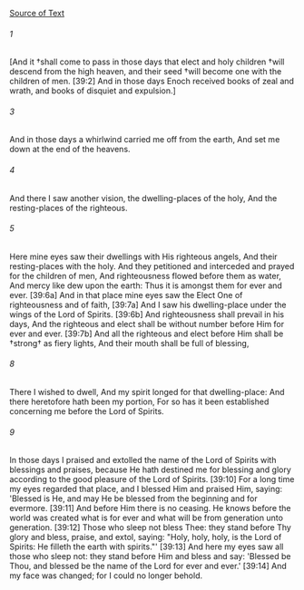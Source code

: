 [Source of Text](https://github.com/scrollmapper/bible_databases_deuterocanonical)

###### 1
[And it †shall come to pass in those days that elect and holy children †will descend from the high heaven, and their seed †will become one with the children of men. [39:2] And in those days Enoch received books of zeal and wrath, and books of disquiet and expulsion.]

###### 3
And in those days a whirlwind carried me off from the earth, And set me down at the end of the heavens.

###### 4
And there I saw another vision, the dwelling-places of the holy, And the resting-places of the righteous.

###### 5
Here mine eyes saw their dwellings with His righteous angels, And their resting-places with the holy.
And they petitioned and interceded and prayed for the children of men, And righteousness flowed before them as water,
And mercy like dew upon the earth: Thus it is amongst them for ever and ever.
[39:6a] And in that place mine eyes saw the Elect One of righteousness and of faith, [39:7a] And I saw his dwelling-place under the wings of the Lord of Spirits. [39:6b] And righteousness shall prevail in his days, And the righteous and elect shall be without number before Him for ever and ever. [39:7b] And all the righteous and elect before Him shall be †strong† as fiery lights, And their mouth shall be full of blessing,

###### 8
There I wished to dwell, And my spirit longed for that dwelling-place:
And there heretofore hath been my portion, For so has it been established concerning me before the Lord of Spirits.

###### 9
In those days I praised and extolled the name of the Lord of Spirits with blessings and praises, because He hath destined me for blessing and glory according to the good pleasure of the Lord of Spirits. [39:10] For a long time my eyes regarded that place, and I blessed Him and praised Him, saying: 'Blessed is He, and may He be blessed from the beginning and for evermore. [39:11] And before Him there is no ceasing. He knows before the world was created what is for ever and what will be from generation unto generation. [39:12] Those who sleep not bless Thee: they stand before Thy glory and bless, praise, and extol, saying: "Holy, holy, holy, is the Lord of Spirits: He filleth the earth with spirits."' [39:13] And here my eyes saw all those who sleep not: they stand before Him and bless and say: 'Blessed be Thou, and blessed be the name of the Lord for ever and ever.' [39:14] And my face was changed; for I could no longer behold.